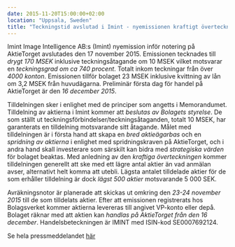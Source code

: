 ```yaml
---
date: 2015-11-20T15:00:00+02:00
location: "Uppsala, Sweden"
title: "Teckningstid avslutad i Imint - nyemissionen kraftigt övertecknad"
---
```

Imint Image Intelligence AB:s (Imint) nyemission inför notering på AktieTorget avslutades den 17 november 2015.<!--more--> Emissionen tecknades till _drygt 170 MSEK_ inklusive teckningsåtagande om 10 MSEK vilket motsvarar en _teckningsgrad om ca 740 procent_. Totalt inkom teckningar från över _4000 konton_. Emissionen tillför bolaget 23 MSEK inklusive kvittning av lån om 3,2 MSEK från huvudägarna. Preliminär första dag för handel på AktieTorget är den _16 december 2015_.

Tilldelningen sker i enlighet med de principer som angetts i Memorandumet. Tilldelning av aktierna i Imint kommer att _beslutas av Bolagets styrelse_. De som ställt ut teckningsförbindelser/teckningsåtaganden, totalt 10 MSEK, har garanterats en tilldelning motsvarande sitt åtagande. Målet med tilldelningen är i första hand att skapa en _bred aktieägarbas_ och en _spridning av aktierna_ i enlighet med spridningskraven på AktieTorget, och i andra hand skall investerare som särskilt kan bidra med _strategiska värden_ för bolaget beaktas. Med anledning av den _kraftiga överteckningen_ kommer tilldelningen generellt att ske med ett lägre antal aktier än vad anmälan avser, alternativt helt komma att utebli. Lägsta antalet tilldelade aktier för de som erhåller tilldelning är dock _lägst 500 aktier_ motsvarande 5 000 SEK.

Avräkningsnotor är planerade att skickas ut omkring den _23-24 november 2015_ till de som tilldelats aktier. Efter att emissionen registrerats hos Bolagsverket kommer aktierna levereras till angivet VP-konto eller depå. Bolaget räknar med att aktien kan _handlas på AktieTorget från den 16 december_. Handelsbeteckningen är IMINT med ISIN-kod SE0007692124.

Se hela pressmeddelandet [här](pressmeddelande-imint-20-nov-2015-teckningstid-avslutad.pdf)